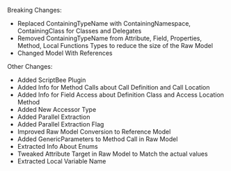 ﻿Breaking Changes:

- Replaced ContainingTypeName with ContainingNamespace, ContainingClass for Classes and Delegates
- Removed ContainingTypeName from Attribute, Field, Properties, Method, Local Functions Types to reduce the size of the
  Raw Model
- Changed Model With References

Other Changes:

- Added ScriptBee Plugin
- Added Info for Method Calls about Call Definition and Call Location
- Added Info for Field Access about Definition Class and Access Location Method
- Added New Accessor Type
- Added Parallel Extraction
- Added Parallel Extraction Flag
- Improved Raw Model Conversion to Reference Model
- Added GenericParameters to Method Call in Raw Model
- Extracted Info About Enums
- Tweaked Attribute Target in Raw Model to Match the actual values
- Extracted Local Variable Name
